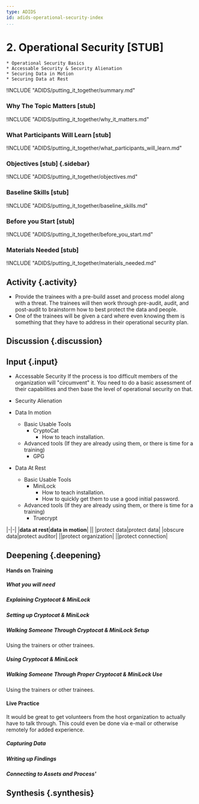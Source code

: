 ```yaml
---
type: ADIDS
id: adids-operational-security-index
...
```


# 2. Operational Security [STUB]

<!-- ![](content/images/operational_security.png "") -->


    * Operational Security Basics
	* Accessable Security & Security Alienation
    * Securing Data in Motion
	* Securing Data at Rest

!INCLUDE "ADIDS/putting_it_together/summary.md"

### Why The Topic Matters [stub]

!INCLUDE "ADIDS/putting_it_together/why_it_matters.md"

### What Participants Will Learn [stub]

!INCLUDE "ADIDS/putting_it_together/what_participants_will_learn.md"

### Objectives [stub] {.sidebar}

!INCLUDE "ADIDS/putting_it_together/objectives.md"

### Baseline Skills [stub]

!INCLUDE "ADIDS/putting_it_together/baseline_skills.md"

### Before you Start [stub]

<?trainer resources?>
!INCLUDE "ADIDS/putting_it_together/before_you_start.md"

### Materials Needed [stub]

!INCLUDE "ADIDS/putting_it_together/materials_needed.md"

## Activity {.activity}

<?The activities focus on introducing the user to the scope of this threat or section using an activity that lets them explore the concept without the tool so that they can start tool usage with an existing set of use cases in mind.?>

  * Provide the trainees with a pre-build asset and process model along with a threat. The trainees will then work through pre-audit, audit, and post-audit to brainstorm how to best protect the data and people.
  * One of the trainees will be given a card where even knowing them is something that they have to address in their operational security plan.

## Discussion {.discussion}

<?SAFETAG specific: For Audit discussions the auditor will provide scenerios that allow a trainee to explore ways they would use/focus a auditing technique with the identified risks in the case study provided.?>

## Input {.input}

<?This is usually the lecture part of the session. The trainer presents on issues, sub-topics and more advanced concepts related to focus of the session.?>

  * Accessable Security
  If the process is too difficult members of the organization will "circumvent" it. You need to do a basic assessment of their capabilities and then base the level of operational security on that.
  * Security Alienation

  * Data In motion
    * Basic Usable Tools
      * CryptoCat
	    * How to teach installation.
    * Advanced tools
    (If they are already using them, or there is time for a training)
      * GPG
  * Data At Rest
    * Basic Usable Tools
      * MiniLock
        * How to teach installation.
        * How to quickly get them to use a good initial password.
    * Advanced tools
    (If they are already using them, or there is time for a training)
	  * Truecrypt

|-|-|
|**data at rest**|**data in motion**|
||
|protect data|protect data|
|obscure data|protect auditor|
||protect organization|
||protect connection|

## Deepening {.deepening}

#### Hands on Training

<?Hands-on training on various components of the tool. This will be a moderately collaborative segment where the trainees will have documentation and be encouraged to explore the tool.?>

##### What you will need

##### Explaining Cryptocat & MiniLock

##### Setting up Cryptocat & MiniLock

##### Walking Someone Through Cryptocat & MiniLock Setup

Using the trainers or other trainees.

##### Using Cryptocat & MiniLock

##### Walking Someone Through Proper Cryptocat & MiniLock Use

Using the trainers or other trainees.

#### Live Practice
<?A timed practice session on a live target?>

It would be great to get volunteers from the host organization to actually have to talk through. This could even be done via e-mail or otherwise remotely for added experience.

##### Capturing Data

##### Writing up Findings

##### Connecting to Assets and Process'

## Synthesis {.synthesis}

<?A good training habit is to always summarize the session. Talk about what happened in the session, some of the results of the discussion, what issues were discussed, what solutions were made, and give some more time for participants to ask more questions before the session is closed.?>
